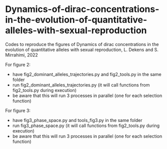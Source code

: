 # Dynamics-of-dirac-concentrations-in-the-evolution-of-quantitative-alleles-with-sexual-reproduction

Codes to reproduce the figures of Dynamics of dirac concentrations in the evolution of quantitative alleles with sexual reproduction, L. Dekens and S. Mirrahimi, 2022

For figure 2:
- have fig2_dominant_alleles_trajectories.py and fig2_tools.py in the same folder
- run fig2_dominant_alleles_trajectories.py (it will call functions from fig2_tools.py during execution)
- be aware that this will run 3 processes in parallel (one for each selection function)

For figure 3:
- have fig3_phase_space.py and tools_fig3.py in the same folder
- run fig3_phase_space.py (it will call functions from fig2_tools.py during execution)
- be aware that this will run 3 processes in parallel (one for each selection function)

